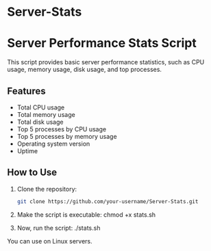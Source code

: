 # Server-Stats
# Server Performance Stats Script

This script provides basic server performance statistics, such as CPU usage, memory usage, disk usage, and top processes.

## Features
- Total CPU usage
- Total memory usage
- Total disk usage
- Top 5 processes by CPU usage
- Top 5 processes by memory usage
- Operating system version
- Uptime

## How to Use
1. Clone the repository:
   ```bash
   git clone https://github.com/your-username/Server-Stats.git
2. Make the script is executable:
   chmod +x stats.sh

3. Now, run the script:
   ./stats.sh

You can use on Linux servers.
